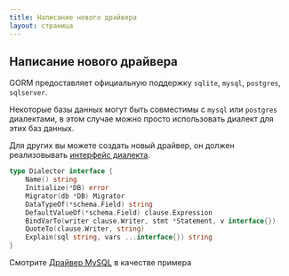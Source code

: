 ```yaml
---
title: Написание нового драйвера
layout: страница
---
```


## Написание нового драйвера

GORM предоставляет официальную поддержку `sqlite`, `mysql`, `postgres`, `sqlserver`.

Некоторые базы данных могут быть совместимы с `mysql` или `postgres` диалектами, в этом случае можно просто использовать диалект для этих баз данных.

Для других вы можете создать новый драйвер, он должен реализовывать [интерфейс диалекта](https://pkg.go.dev/gorm.io/gorm?tab=doc#Dialector).

```go
type Dialector interface {
    Name() string
    Initialize(*DB) error
    Migrator(db *DB) Migrator
    DataTypeOf(*schema.Field) string
    DefaultValueOf(*schema.Field) clause.Expression
    BindVarTo(writer clause.Writer, stmt *Statement, v interface{})
    QuoteTo(clause.Writer, string)
    Explain(sql string, vars ...interface{}) string
}
```

Смотрите [Драйвер MySQL](https://github.com/go-gorm/mysql) в качестве примера

